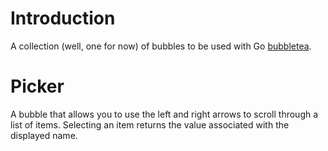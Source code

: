 # Introduction

A collection (well, one for now) of bubbles to be used with Go [bubbletea](https://github.com/charmbracelet/bubbletea).

# Picker

A bubble that allows you to use the left and right arrows to scroll through a list of items. Selecting an item returns the value associated with the displayed name.
